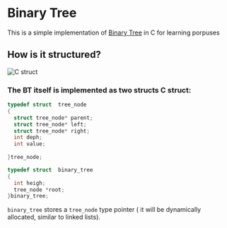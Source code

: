 # Binary Tree

This is a simple implementation of [Binary Tree](/data_structs/array/dinamic_array.c) in C for learning porpuses 

## How is it structured?
![C struct ](https://github.com/lusan23/study-log/assets/142463065/e19f63c5-4685-481c-a7a7-394531a33d94)

### The BT itself is implemented as two structs C struct:

```C
typedef struct  tree_node
{
  struct tree_node* parent;
  struct tree_node* left;
  struct tree_node* right;
  int deph;
  int value;
  
}tree_node;

typedef struct  binary_tree
{ 
  int heigh;
  tree_node *root;
}binary_tree;
```
`binary_tree` stores a `tree_node` type pointer ( it will be  dynamically allocated, similar to linked lists).

